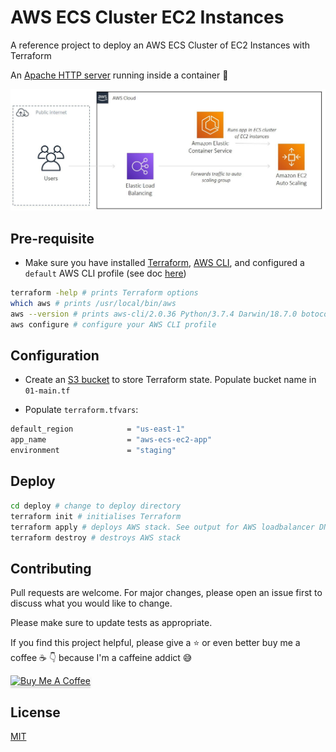 # AWS ECS Cluster EC2 Instances

A reference project to deploy an AWS ECS Cluster of EC2 Instances with Terraform

An [Apache HTTP server](https://hub.docker.com/_/httpd) running inside a container :whale:

![AWS Architecture](img/aws-ecs-ec2-2.JPG)

## Pre-requisite

- Make sure you have installed [Terraform](https://learn.hashicorp.com/tutorials/terraform/install-cli), [AWS CLI](https://docs.aws.amazon.com/cli/latest/userguide/install-cliv2-mac.html#cliv2-mac-prereq), and configured a `default` AWS CLI profile (see doc [here](https://docs.aws.amazon.com/cli/latest/userguide/cli-configure-quickstart.html#cli-configure-quickstart-profiles))

```bash
terraform -help # prints Terraform options
which aws # prints /usr/local/bin/aws
aws --version # prints aws-cli/2.0.36 Python/3.7.4 Darwin/18.7.0 botocore/2.0.0
aws configure # configure your AWS CLI profile
```

## Configuration

- Create an [S3 bucket](https://www.terraform.io/docs/language/settings/backends/s3.html) to store Terraform state. Populate bucket name in `01-main.tf`

* Populate `terraform.tfvars`:

```bash
default_region            = "us-east-1"
app_name                  = "aws-ecs-ec2-app"
environment               = "staging"
```

## Deploy

```bash
cd deploy # change to deploy directory
terraform init # initialises Terraform
terraform apply # deploys AWS stack. See output for AWS loadbalancer DNS name
terraform destroy # destroys AWS stack
```

## Contributing

Pull requests are welcome. For major changes, please open an issue first to discuss what you would like to change.

Please make sure to update tests as appropriate.

If you find this project helpful, please give a :star: or even better buy me a coffee :coffee: :point_down: because I'm a caffeine addict :sweat_smile:

<a href="https://www.buymeacoffee.com/matlau" target="_blank"><img src="https://www.buymeacoffee.com/assets/img/custom_images/orange_img.png" alt="Buy Me A Coffee" style="height: 41px !important;width: 174px !important;box-shadow: 0px 3px 2px 0px rgba(190, 190, 190, 0.5) !important;-webkit-box-shadow: 0px 3px 2px 0px rgba(190, 190, 190, 0.5) !important;" ></a>

## License

[MIT](https://choosealicense.com/licenses/mit/)
